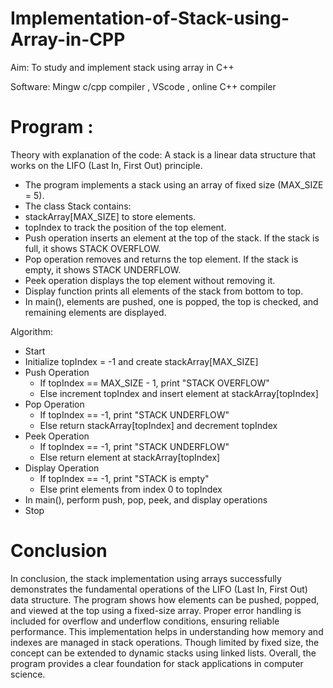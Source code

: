 # Implementation-of-Stack-using-Array-in-CPP
Aim: To study and implement stack using array in C++

Software: Mingw c/cpp compiler , VScode , online C++ compiler

# Program :
Theory with explanation of the code:
A stack is a linear data structure that works on the LIFO (Last In, First Out) principle.
- The program implements a stack using an array of fixed size (MAX_SIZE = 5).
- The class Stack contains:
- stackArray[MAX_SIZE] to store elements.
- topIndex to track the position of the top element.
- Push operation inserts an element at the top of the stack. If the stack is full, it shows STACK OVERFLOW.
- Pop operation removes and returns the top element. If the stack is empty, it shows STACK UNDERFLOW.
- Peek operation displays the top element without removing it.
- Display function prints all elements of the stack from bottom to top.
- In main(), elements are pushed, one is popped, the top is checked, and remaining elements are displayed.

Algorithm:
- Start
- Initialize topIndex = -1 and create stackArray[MAX_SIZE]
- Push Operation
    - If topIndex == MAX_SIZE - 1, print "STACK OVERFLOW"
    - Else increment topIndex and insert element at stackArray[topIndex]
- Pop Operation
    - If topIndex == -1, print "STACK UNDERFLOW"
    - Else return stackArray[topIndex] and decrement topIndex
- Peek Operation
    - If topIndex == -1, print "STACK UNDERFLOW"
    - Else return element at stackArray[topIndex]
- Display Operation
    - If topIndex == -1, print "STACK is empty"
    - Else print elements from index 0 to topIndex
- In main(), perform push, pop, peek, and display operations
- Stop

# Conclusion
In conclusion, the stack implementation using arrays successfully demonstrates the fundamental operations of the LIFO (Last In, First Out) data structure. The program shows how elements can be pushed, popped, and viewed at the top using a fixed-size array. Proper error handling is included for overflow and underflow conditions, ensuring reliable performance. This implementation helps in understanding how memory and indexes are managed in stack operations. Though limited by fixed size, the concept can be extended to dynamic stacks using linked lists. Overall, the program provides a clear foundation for stack applications in computer science.
